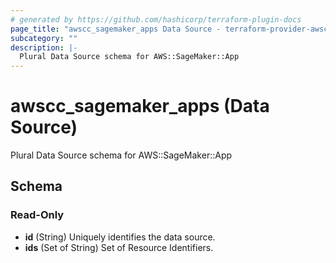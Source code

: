 ```yaml
---
# generated by https://github.com/hashicorp/terraform-plugin-docs
page_title: "awscc_sagemaker_apps Data Source - terraform-provider-awscc"
subcategory: ""
description: |-
  Plural Data Source schema for AWS::SageMaker::App
---
```


# awscc_sagemaker_apps (Data Source)

Plural Data Source schema for AWS::SageMaker::App



<!-- schema generated by tfplugindocs -->
## Schema

### Read-Only

- **id** (String) Uniquely identifies the data source.
- **ids** (Set of String) Set of Resource Identifiers.


